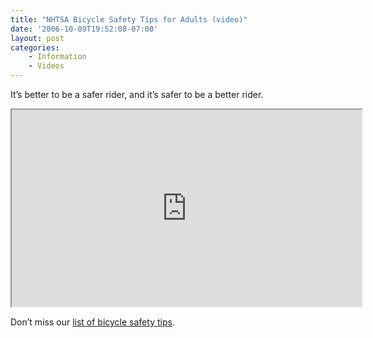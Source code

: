 ```yaml
---
title: "NHTSA Bicycle Safety Tips for Adults (video)"
date: '2006-10-09T19:52:08-07:00'
layout: post
categories:
    - Information
    - Videos
---
```


It’s better to be a safer rider, and it’s safer to be a better rider.

<iframe width="560" height="315" src="https://www.youtube.com/embed/jdrrxIpQpt4?si=KOLwDuUZCIONS_7A" title="NHTSA Bicycle Safety Tips For Adults" allow="accelerometer; autoplay; clipboard-write; encrypted-media; gyroscope; picture-in-picture; web-share" referrerpolicy="strict-origin-when-cross-origin" allowfullscreen></iframe>

Don’t miss our [list of bicycle safety tips](https://www.hdcycling.org/re-cycling/bicycle-safety-tips/).
